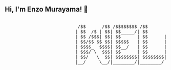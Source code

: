 ## Hi, I'm Enzo Murayama! 👋

<pre>
  
                           /$$      /$$ /$$$$$$$$ /$$        /$$$$$$   /$$$$$$  /$$      /$$ /$$$$$$$$
                          | $$  /$ | $$| $$_____/| $$       /$$__  $$ /$$__  $$| $$$    /$$$| $$_____/
                          | $$ /$$$| $$| $$      | $$      | $$  \__/| $$  \ $$| $$$$  /$$$$| $$      
                          | $$/$$ $$ $$| $$$$$   | $$      | $$      | $$  | $$| $$ $$/$$ $$| $$$$$   
                          | $$$$_  $$$$| $$__/   | $$      | $$      | $$  | $$| $$  $$$| $$| $$__/   
                          | $$$/ \  $$$| $$      | $$      | $$    $$| $$  | $$| $$\  $ | $$| $$      
                          | $$/   \  $$| $$$$$$$$| $$$$$$$$|  $$$$$$/|  $$$$$$/| $$ \/  | $$| $$$$$$$$
                          |__/     \__/|________/|________/ \______/  \______/ |__/     |__/|________/

</pre>

<!--
**enzomurayama/enzomurayama** is a ✨ _special_ ✨ repository because its `README.md` (this file) appears on your GitHub profile.

Here are some ideas to get you started:

- 🔭 I’m currently working on ...
- 🌱 I’m currently learning ...
- 👯 I’m looking to collaborate on ...
- 🤔 I’m looking for help with ...
- 💬 Ask me about ...
- 📫 How to reach me: ...
- 😄 Pronouns: ...
- ⚡ Fun fact: ...
-->
